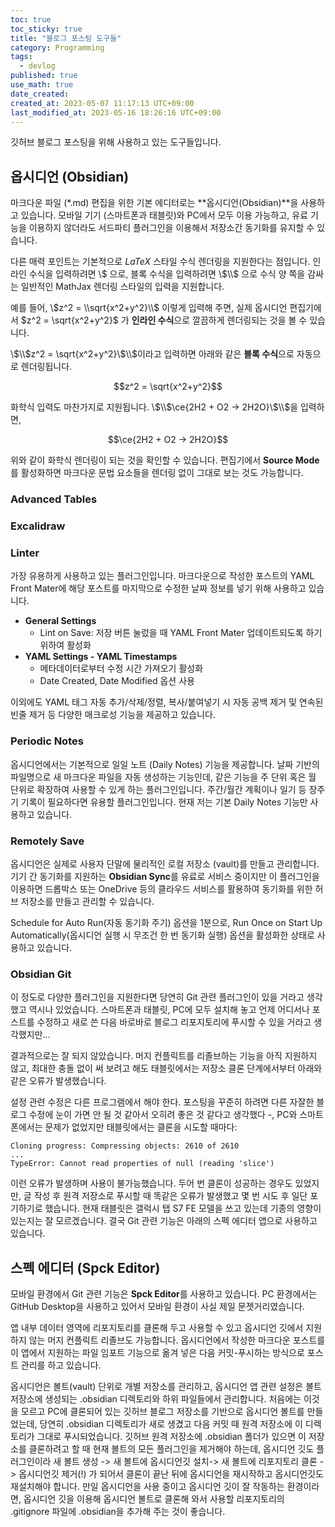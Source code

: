```yaml
---
toc: true
toc_sticky: true
title: "블로그 포스팅 도구들"
category: Programming
tags:
  - devlog
published: true
use_math: true
date_created:
created_at: 2023-05-07 11:17:13 UTC+09:00
last_modified_at: 2023-05-16 18:26:16 UTC+09:00
---
```


깃허브 블로그 포스팅을 위해 사용하고 있는 도구들입니다.

## 옵시디언 (Obsidian)

마크다운 파일 (*.md) 편집을 위한 기본 에디터로는 **옵시디언(Obsidian)**을 사용하고 있습니다.  모바일 기기 (스마트폰과 태블릿)와 PC에서 모두 이용 가능하고, 유료 기능을 이용하지 않더라도 서드파티 플러그인을 이용해서 저장소간 동기화를 유지할 수 있습니다.

다른 매력 포인트는 기본적으로 $LaTeX$ 스타일 수식 렌더링을 지원한다는 점입니다.  인라인 수식을 입력하려면 \\$ 으로, 블록 수식을 입력하려면 \\$\\$ 으로 수식 양 쪽을 감싸는 일반적인 MathJax 렌더링 스타일의 입력을 지원합니다.

예를 들어, \\$z^2 = \\sqrt{x^2+y^2}\\$ 이렇게 입력해 주면, 실제 옵시디언 편집기에서 $z^2 = \sqrt{x^2+y^2}$ 가 **인라인 수식**으로 깔끔하게 렌더링되는 것을 볼 수 있습니다.

\\$\\$z^2 = \\sqrt{x^2+y^2}\\$\\$이라고 입력하면 아래와 같은 **블록 수식**으로 자동으로 렌더링됩니다.

$$z^2 = \sqrt{x^2+y^2}$$

화학식 입력도 마찬가지로 지원됩니다.  \\$\\$\\ce{2H2 + O2 -> 2H2O}\\$\\$을 입력하면,

$$\ce{2H2 + O2 -> 2H2O}$$

위와 같이 화학식 렌더링이 되는 것을 확인할 수 있습니다.  편집기에서 **Source Mode**를 활성화하면 마크다운 문법 요소들을 렌더링 없이 그대로 보는 것도 가능합니다.

### Advanced Tables

### Excalidraw

### Linter

가장 유용하게 사용하고 있는 플러그인입니다.  마크다운으로 작성한 포스트의 YAML Front Mater에 해당 포스트를 마지막으로 수정한 날짜 정보를 넣기 위해 사용하고 있습니다.

- **General Settings**
    - Lint on Save: 저장 버튼 눌렀을 때 YAML Front Mater 업데이트되도록 하기 위하여 활성화
- **YAML Settings - YAML Timestamps**
    - 메타데이터로부터 수정 시간 가져오기 활성화
    - Date Created, Date Modified 옵션 사용

이외에도 YAML 태그 자동 추가/삭제/정렬, 복사/붙여넣기 시 자동 공백 제거 및 연속된 빈줄 제거 등 다양한 매크로성 기능을 제공하고 있습니다.

### Periodic Notes

옵시디언에서는 기본적으로 일일 노트 (Daily Notes) 기능을 제공합니다.  날짜 기반의 파일명으로 새 마크다운 파일을 자동 생성하는 기능인데, 같은 기능을 주 단위 혹은 월 단위로 확장하여 사용할 수 있게 하는 플러그인입니다.  주간/월간 계획이나 일기 등 장주기 기록이 필요하다면 유용할 플러그인입니다.  현재 저는 기본 Daily Notes 기능만 사용하고 있습니다.

### Remotely Save

옵시디언은 실제로 사용자 단말에 물리적인 로컬 저장소 (vault)를 만들고 관리합니다.  기기 간 동기화를 지원하는 **Obsidian Sync**를 유료로 서비스 중이지만 이 플러그인을 이용하면 드롭박스 또는 OneDrive 등의 클라우드 서비스를 활용하여 동기화를 위한 허브 저장소를 만들고 관리할 수 있습니다.

Schedule for Auto Run(자동 동기화 주기) 옵션을 1분으로, Run Once on Start Up Automatically(옵시디언 실행 시 무조건 한 번 동기화 실행) 옵션을 활성화한 상태로 사용하고 있습니다.

### Obsidian Git

이 정도로 다양한 플러그인을 지원한다면 당연히 Git 관련 플러그인이 있을 거라고 생각했고 역시나 있었습니다.   스마트폰과 태블릿, PC에 모두 설치해 놓고 언제 어디서나 포스트를 수정하고 새로 쓴 다음 바로바로 블로그 리포지토리에 푸시할 수 있을 거라고 생각했지만...

결과적으로는 잘 되지 않았습니다.  머지 컨플릭트를 리졸브하는 기능을 아직 지원하지 않고, 최대한 충돌 없이 써 보려고 해도 태블릿에서는 저장소 클론 단계에서부터 아래와 같은 오류가 발생했습니다.

설정 관련 수정은 다른 프로그램에서 해야 한다.  포스팅을 꾸준히 하려면 다른 자잘한 블로그 수정에 눈이 가면 안 될 것 같아서 오히려 좋은 것 같다고 생각했다 -, PC와 스마트폰에서는 문제가 없었지만 태블릿에서는 클론을 시도할 때마다:

```
Cloning progress: Compressing objects: 2610 of 2610
...
TypeError: Cannot read properties of null (reading 'slice')
```

이런 오류가 발생하며 사용이 불가능했습니다.  두어 번 클론이 성공하는 경우도 있었지만, 글 작성 후 원격 저장소로 푸시할 때 똑같은 오류가 발생했고 몇 번 시도 후 일단 포기하기로 했습니다.  현재 태블릿은 갤럭시 탭 S7 FE 모델을 쓰고 있는데 기종의 영향이 있는지는 잘 모르겠습니다.  결국 Git 관련 기능은 아래의 스펙 에디터 앱으로 사용하고 있습니다.

## 스펙 에디터 (Spck Editor)

모바일 환경에서 Git 관련 기능은 **Spck Editor**를 사용하고 있습니다.  PC 환경에서는 GitHub Desktop을 사용하고 있어서 모바일 환경이 사실 제일 문젯거리였습니다.

앱 내부 데이터 영역에 리포지토리를 클론해 두고 사용할 수 있고 옵시디언 깃에서 지원하지 않는 머지 컨플릭트 리졸브도 가능합니다.  옵시디언에서 작성한 마크다운 포스트를 이 앱에서 지원하는 파일 임포트 기능으로 옮겨 넣은 다음 커밋-푸시하는 방식으로 포스트 관리를 하고 있습니다.

옵시디언은 볼트(vault) 단위로 개별 저장소를 관리하고, 옵시디언 앱 관련 설정은 볼트 저장소에 생성되는 .obsidian 디렉토리와 하위 파일들에서 관리합니다.  처음에는 이것을 모르고 PC에 클론되어 있는 깃허브 블로그 저장소를 기반으로 옵시디언 볼트를 만들었는데, 당연히 .obsidian 디렉토리가 새로 생겼고 다음 커밋 때 원격 저장소에 이 디렉토리가 그대로 푸시되었습니다.  깃허브 원격 저장소에 .obsidian 폴더가 있으면 이 저장소를 클론하려고 할 때 현재 볼트의 모든 플러그인을 제거해야 하는데, 옵시디언 깃도 플러그인이라 새 볼트 생성 -> 새 볼트에 옵시디언깃 설치-> 새 볼트에 리포지토리 클론 -> 옵시디언깃 제거(!) 가 되어서 클론이 끝난 뒤에 옵시디언을 재시작하고 옵시디언깃도 재설치해야 합니다.  만일 옵시디언을 사용 중이고 옵시디언 깃이 잘 작동하는 환경이라면, 옵시디언 깃을 이용해 옵시디언 볼트로 클론해 와서 사용할 리포지토리의 .gitignore 파일에 .obsidian을 추가해 주는 것이 좋습니다. 
